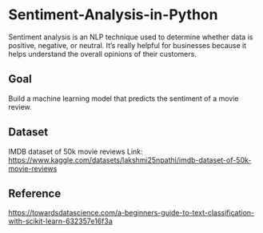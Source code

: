 # Sentiment-Analysis-in-Python

Sentiment analysis is an NLP technique used to determine whether data is positive, negative, or neutral. It’s really helpful for businesses because it helps understand the overall opinions of their customers.

## Goal

Build a machine learning model that predicts the sentiment of a movie review.

## Dataset

IMDB dataset of 50k movie reviews
Link: https://www.kaggle.com/datasets/lakshmi25npathi/imdb-dataset-of-50k-movie-reviews







## Reference 

https://towardsdatascience.com/a-beginners-guide-to-text-classification-with-scikit-learn-632357e16f3a
